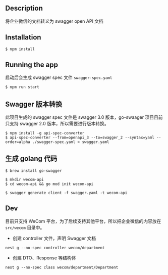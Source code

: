 ## Description

将企业微信的文档转义为 swagger open API 文档

## Installation

```bash
$ npm install
```

## Running the app

启动后会生成 swagger spec 文件 `swagger-spec.yaml`

```bash
$ npm run start
```

## Swagger 版本转换

此项目生成的 swagger spec 文件是 swagger 3.0 版本，go-swaager 项目目前只支持 swagger 2.0 版本，所以需要进行版本转换。

```
$ npm install -g api-spec-converter
$ api-spec-converter --from=openapi_3 --to=swagger_2 --syntax=yaml --order=alpha ./swagger-spec.yaml > swagger.yaml
```

## 生成 golang 代码

```
$ brew install go-swagger

$ mkdir wecom-api
$ cd wecom-api && go mod init wecom-api

$ swagger generate client -f swagger.yaml -t wecom-api
```

## Dev

目前只支持 WeCom 平台，为了后续支持其他平台，所以把企业微信的内容放在 `src/wecom` 目录中。

- 创建 controller 文件，声明 Swagger 文档

```
nest g --no-spec controller wecom/department
```

- 创建 DTO、Response 等结构体

```
nest g --no-spec class wecom/department/Department
```
